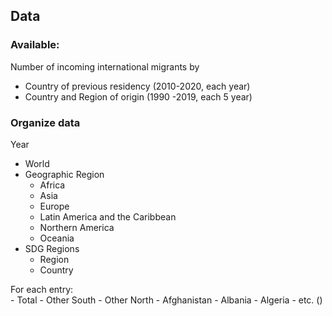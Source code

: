 ## Data

### Available:
Number of incoming international migrants by
 - Country of previous residency (2010-2020, each year)
 - Country and Region of origin (1990 -2019, each 5 year)


### Organize data
Year
  - World
  - Geographic Region
    - Africa
    - Asia
    - Europe
    - Latin America and the Caribbean
    - Northern America
    - Oceania
  - SDG Regions  
    - Region
    - Country

For each entry:  
      - Total
      - Other South
      - Other North
      - Afghanistan
      - Albania
      - Algeria
      - etc. ()
